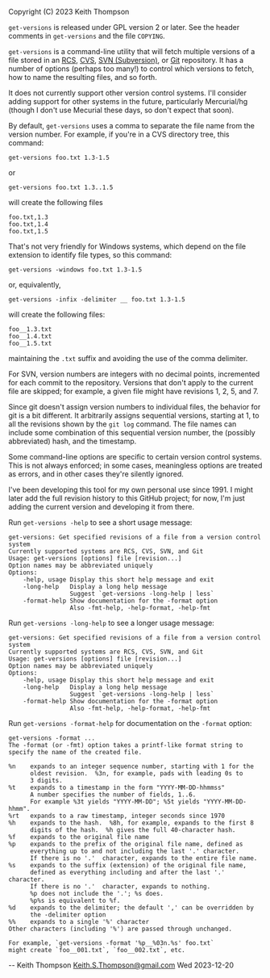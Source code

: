 Copyright (C) 2023 Keith Thompson

`get-versions` is released under GPL version 2 or later.  See the
header comments in `get-versions` and the file `COPYING`.

`get-versions` is a command-line utility that will fetch multiple
versions of a file stored in an
[RCS](https://www.gnu.org/software/rcs/),
[CVS](https://www.nongnu.org/cvs/),
[SVN (Subversion)](https://subversion.apache.org/), or
[Git](https://git-scm.com/)
repository. It has a number of options (perhaps too many!) to control
which versions to fetch, how to name the resulting files, and so forth.

It does not currently support other version control systems.
I'll consider adding support for other systems in the future,
particularly Mercurial/hg (though I don't use Mecurial these days,
so don't expect that soon).

By default, `get-versions` uses a comma to separate the file name from
the version number.  For example, if you're in a CVS directory tree,
this command:

    get-versions foo.txt 1.3-1.5

or

    get-versions foo.txt 1.3..1.5

will create the following files

    foo.txt,1.3
    foo.txt,1.4
    foo.txt,1.5

That's not very friendly for Windows systems, which depend on the
file extension to identify file types, so this command:

    get-versions -windows foo.txt 1.3-1.5

or, equivalently, 

    get-versions -infix -delimiter __ foo.txt 1.3-1.5

will create the following files:

    foo__1.3.txt
    foo__1.4.txt
    foo__1.5.txt

maintaining the `.txt` suffix and avoiding the use of the comma
delimiter.

For SVN, version numbers are integers with no decimal points,
incremented for each commit to the repository.  Versions that don't
apply to the current file are skipped; for example, a given file
might have revisions 1, 2, 5, and 7.

Since git doesn't assign version numbers to individual files,
the behavior for git is a bit different.  It arbitrarily assigns
sequential versions, starting at 1, to all the revisions shown by the
`git log` command.  The file names can include some combination of
this sequential version number, the (possibly abbreviated) hash,
and the timestamp.

Some command-line options are specific to certain version control
systems.  This is not always enforced; in some cases, meaningless
options are treated as errors, and in other cases they're silently
ignored.

I've been developing this tool for my own personal use since 1991.
I might later add the full revision history to this GitHub project; for
now, I'm just adding the current version and developing it from there.

Run `get-versions -help` to see a short usage message:
```
get-versions: Get specified revisions of a file from a version control system
Currently supported systems are RCS, CVS, SVN, and Git
Usage: get-versions [options] file [revision...]
Option names may be abbreviated uniquely
Options:
    -help, usage Display this short help message and exit
    -long-help   Display a long help message
                 Suggest `get-versions -long-help | less`
    -format-help Show documentation for the -format option
                 Also -fmt-help, -help-format, -help-fmt 
```

Run `get-versions -long-help` to see a longer usage message:
```
get-versions: Get specified revisions of a file from a version control system
Currently supported systems are RCS, CVS, SVN, and Git
Usage: get-versions [options] file [revision...]
Option names may be abbreviated uniquely
Options:
    -help, usage Display this short help message and exit
    -long-help   Display a long help message
                 Suggest `get-versions -long-help | less`
    -format-help Show documentation for the -format option
                 Also -fmt-help, -help-format, -help-fmt 
```

Run `get-versions -format-help` for documentation on the `-format` option:
```
get-versions -format ...
The -format (or -fmt) option takes a printf-like format string to
specify the name of the created file.

%n    expands to an integer sequence number, starting with 1 for the
      oldest revision.  %3n, for example, pads with leading 0s to
      3 digits.
%t    expands to a timestamp in the form "YYYY-MM-DD-hhmmss"
      A number specifies the number of fields, 1..6.
      For example %3t yields "YYYY-MM-DD"; %5t yields "YYYY-MM-DD-hhmm".
%rt   expands to a raw timestamp, integer seconds since 1970
%h    expands to the hash.  %8h, for example, expands to the first 8
      digits of the hash.  %h gives the full 40-character hash.
%f    expands to the original file name
%p    expands to the prefix of the original file name, defined as
      everything up to and not including the last '.' character.
      If there is no '.'  character, expands to the entire file name.
%s    expands to the suffix (extension) of the original file name,
      defined as everything including and after the last '.' character.
      If there is no '.'  character, expands to nothing.
      %p does not include the '.'; %s does.
      %p%s is equivalent to %f.
%d    expands to the delimiter; the default ',' can be overridden by
      the -delimiter option
%%    expands to a single '%' character
Other characters (including '%') are passed through unchanged.

For example, `get-versions -format '%p__%03n.%s' foo.txt`
might create `foo__001.txt`, `foo__002.txt`, etc.
```

-- Keith Thompson <Keith.S.Thompson@gmail.com> Wed 2023-12-20
